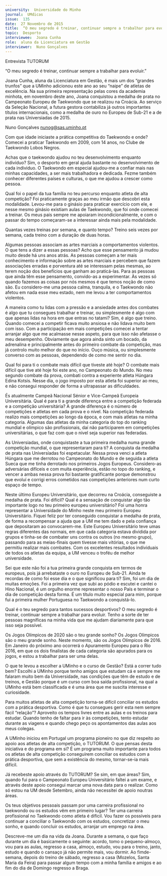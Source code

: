 ```yaml
---
university:  Universidade do Minho
journal:  UMdicas
issue:  135
date:  27 Novembro de 2015
title:  “O meu segredo é treinar, continuar sempre a trabalhar para evoluir.”
topic:  Desporto
interviewee:  Joana Cunha
role:  aluna da Licenciatura em Gestão
interviewer:  Nuno Gonçalves
---
```

 

 Entrevista TUTORUM 

 “O meu segredo é treinar, continuar sempre a trabalhar para evoluir.”

 Joana Cunha, aluna da Licenciatura em Gestão, é mais um dos “grandes trunfos” que a UMinho adicionou este ano ao seu “naipe” de atletas de excelência. Na sua primeira representação pelas cores da academia minhota, em novembro deste ano, Joana conquistou a medalha de prata no Campeonato Europeu de Taekwondo que se realizou na Croácia. Ao serviço da Seleção Nacional, a futura gestora contabiliza já outros importantes títulos internacionais, como a medalha de ouro no Europeu de Sub-21 e a de prata nas Universiadas de 2015.

 Nuno Gonçalves 
 nunog@sas.uminho.pt 

 Com que idade iniciaste a prática competitiva do Taekwondo e onde?
 Comecei a praticar Taekwondo em 2009, com 14 anos, no Clube de Taekwondo Lobos Negros.

 Achas que o taekwondo ajudou no teu desenvolvimento enquanto indivíduo?
 Sim, o desporto em geral ajuda bastante no desenvolvimento de cada individuo. O Taekwondo em especial ajudou-me a confiar mais nas minhas capacidades, a ser mais trabalhadora e dedicada. Fezme também conhecer diferentes países e culturas, o que me ajudou a crescer como pessoa.

 Qual foi o papel da tua família no teu percurso enquanto atleta de alta competição?
 Foi praticamente graças ao meu irmão que descobri esta modalidade. Levou-me para o ginásio para praticar exercício com ele, e nesse mesmo ginásio existiam aulas de Taekwondo, que foi onde comecei a treinar. Os meus pais sempre me apoiaram incondicionalmente, e com o passar do tempo começaram-se a interessar ainda mais pela modalidade.

 Quantas vezes treinas por semana, e quanto tempo?
 Treino seis vezes por semana, cada treino com a duração de duas horas.

 Algumas pessoas associam as artes marciais a comportamentos violentos. O que tens a dizer a essas pessoas?
 Acho que esse pensamento já mudou muito desde há uns anos atrás. As pessoas começam a ter mais conhecimento e informação sobre as artes marciais e percebem que fazem associações erradas e porventura até se interessam pelas mesmas, ao terem noção dos benefícios que ganham ao praticá-las.
 Para as pessoas que ainda têm esse pensamento, convido-as a experimentar. Às vezes só quando fazemos as coisas por nós mesmos é que temos noção de como são. Eu considero-me uma pessoa calma, tranquila, e o Taekwondo não afetou em nada esse meu estado, nem me levou a ter comportamentos violentos.

 A maneira como tu lidas com a pressão e a ansiedade antes dos combates é algo que tu consegues trabalhar e treinar, ou simplesmente é algo com que apenas lidas na hora em que entras no tatami?
 Sim, é algo que treino. Quando comecei a competir ficava muito ansiosa e não lidava muito bem com isso. Com a participação em mais competições comecei a tentar arranjar algo que me acalmasse nesse aspeto, para que isso não afetasse o meu desempenho. Obviamente que agora ainda sinto um bocado, da adrenalina e principalmente antes do primeiro combate da competição, mas já controlo muito melhor do que no início. Ouço música, ou simplesmente converso com as pessoas, dependendo de como me sentir no dia.

 Qual foi para ti o combate mais difícil que tiveste até hoje?
 O combate mais difícil que tive até hoje foi este ano, no Campeonato do Mundo. No meu segundo combate da prova, combati contra a experiente atleta Húngara Edina Kotsis. Nesse dia, o jogo imposto por esta atleta foi superior ao meu, e não consegui responder de forma a ultrapassar as dificuldades.

 És atualmente Campeã Nacional Sénior e Vice-Campeã Europeia Universitária. Qual é para ti a grande diferença entre a competição federada e a competição universitária?
 A grande diferença é o número de competições e atletas em cada prova e o nível. Na competição federada realizo mais competições ao longo da época, e com mais atletas na minha categoria.
 Algumas das atletas da minha categoria do top do ranking mundial e olímpico são profissionais, daí não participarem em competições universitárias, o que faz com que o nível seja superior nas federadas.

 As Universiadas, onde conquistaste a tua primeira medalha numa grande competição mundial, o que representaram para ti?
 A conquista da medalha de prata nas Universíadas foi espetacular. Nessa prova venci a atleta Húngara que me derrotou no Campeonato do Mundo e de seguida a atleta Sueca que me tinha derrotado nos primeiros Jogos Europeus.
 Considero-as adversárias difíceis e com muita experiência, estão no topo do ranking, e vencer a ambas nessa prova foi bastante gratificante porque demonstrou que evoluí e corrigi erros cometidos nas competições anteriores num curto espaço de tempo.

 Neste último Europeu Universitário, que decorreu na Croácia, conseguiste a medalha de prata. Foi difícil? Qual é a sensação de conquistar algo tão importante logo no teu primeiro europeu universitário?
 Foi uma honra representar a Universidade do Minho neste meu primeiro Europeu Universitário.
 Fiquei feliz por ter conseguido conquistar a medalha de prata, de forma a recompensar a ajuda que a UM me tem dado e pela confiança que depositaram ao convocarem-me.
 Este Europeu Universitário teve umas regras diferentes das normais, em que cada categoria estava dividida por grupos e tinha-se de combater uns contra os outros (no mesmo grupo), passando para as meias-finais quem tivesse mais vitórias, o que me permitiu realizar mais combates.
 Com os excelentes resultados individuais de todos os atletas da equipa, a UM venceu o troféu de melhor universidade.

 Sei que este não foi a tua primeira grande conquista em termos de europeus, pois já arrebataste o ouro no Europeu de Sub-21. Ainda te recordas de como foi esse dia e o que significou para ti?
 Sim, foi um dia de muitas emoções. Foi a primeira vez que subi ao pódio e escutei e cantei o Hino Nacional, é um orgulho enorme representar o nosso País e terminar o dia de competição desta forma.
 É um título muito especial para mim, porque fui a primeira mulher Portuguesa no Taekwondo a conquistá-lo.

 Qual é o teu segredo para tantos sucessos desportivos?
 O meu segredo é treinar, continuar sempre a trabalhar para evoluir. Tenho a sorte de ter pessoas magníficas na minha vida que me ajudam diariamente para que isso seja possível.

 Os Jogos Olímpicos de 2020 são o teu grande sonho?
 Os Jogos Olímpicos são o meu grande sonho. Neste momento, são os Jogos Olímpicos de 2016. Em Janeiro do próximo ano ocorrerá o Apuramento Europeu para o Rio 2016, em que os dois finalistas de cada categoria são apurados para os jogos, e estou a trabalhar para ser uma delas.

 O que te levou a escolher a UMinho e o curso de Gestão? Está a correr tudo bem?
 Escolhi a UMinho porque tenho amigos que estudam cá e sempre me falaram muito bem da Universidade, nas condições que têm de estudo e de treinos, e Gestão porque é um curso com boa saída profissional, na qual a UMinho está bem classificada e é uma área que me suscita interesse e curiosidade.

 Para muitos atletas de alta competição torna-se difícil conciliar os estudos com a prática desportiva. Como é que tu consegues gerir esta nem sempre fácil “relação”?
 Aproveito os tempos livres entre as aulas e os treinos para estudar. Quando tenho de faltar para ir às competições, tento estudar durante as viagens e quando chego peço os apontamentos das aulas aos meus colegas.

 A UMinho iniciou em Portugal um programa pioneiro no que diz respeito ao apoio aos atletas de alta competição, o TUTORUM. O que pensas desta iniciativa e do programa em si?
 É um programa muito importante para todos os atletas de alta competição conseguirem conciliar os estudos com a prática desportiva, que sem a existência do mesmo, tornar-se-ia mais difícil.

 Já recebeste apoio através do TUTORUM? Se sim, em que áreas?
 Sim, quando fui para o Campeonato Europeu Universitário faltei a um exame, e através deste apoio consegui marcar uma nova data para o realizar.
 Como só estou na UM desde Setembro, ainda não necessitei de apoio noutras áreas.

 Os teus objetivos pessoais passam por uma carreira profissional no taekwondo ou os estudos vêm em primeiro lugar?
 Ter uma carreira profissional no Taekwondo como atleta é difícil. Vou fazer os possíveis para continuar a conciliar o Taekwondo com os estudos, concretizar o meu sonho, e quando concluir os estudos, arranjar um emprego na área.

 Descreve-me um dia na vida da Joana.
 Durante a semana, o que faço durante um dia é basicamente o seguinte: acordo, tomo o pequeno-almoço, vou para as aulas, regresso a casa, almoço, estudo, vou para o treino, janto, estudo e quando o cansaço já não permite mais, vou dormir. Ao fimde-semana, depois do treino de sábado, regresso a casa (Mozelos, Santa Maria da Feira) para passar algum tempo com a minha família e amigos e ao fim do dia de Domingo regresso a Braga.


 

 


